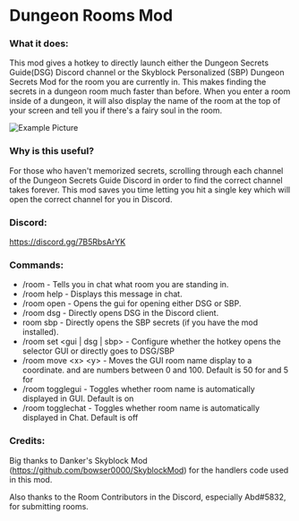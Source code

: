 # Dungeon Rooms Mod
### What it does:
This mod gives a hotkey to directly launch either the Dungeon Secrets Guide(DSG) Discord channel or the Skyblock
Personalized (SBP) Dungeon Secrets Mod for the room you are currently in. This makes finding the secrets in a dungeon
room much faster than before. When you enter a room inside of a dungeon, it will also display the name of the room at
the top of your screen and tell you if there's a fairy soul in the room.

![Example Picture](https://hypixel.net/attachments/2347266/)

### Why is this useful?
For those who haven't memorized secrets, scrolling through each channel of the Dungeon Secrets Guide Discord in order to
find the correct channel takes forever. This mod saves you time letting you hit a single key which will open the correct
channel for you in Discord.

### Discord:
https://discord.gg/7B5RbsArYK

### Commands:
 - /room - Tells you in chat what room you are standing in.
 - /room help - Displays this message in chat.
 - /room open - Opens the gui for opening either DSG or SBP.
 - /room dsg - Directly opens DSG in the Discord client.
 - room sbp - Directly opens the SBP secrets (if you have the mod installed).
 - /room set \<gui | dsg | sbp\> - Configure whether the hotkey opens the selector GUI or directly goes to DSG/SBP      
 - /room move \<x\> \<y\> - Moves the GUI room name display to a coordinate. <x> and <y> are numbers between 0 and 100. Default is 50 for <x> and 5 for <y>
 - /room togglegui - Toggles whether room name is automatically displayed in GUI. Default is on
 - /room togglechat - Toggles whether room name is automatically displayed in Chat. Default is off

### Credits:
Big thanks to Danker's Skyblock Mod (https://github.com/bowser0000/SkyblockMod) for the handlers code used in this mod.

Also thanks to the Room Contributors in the Discord, especially Abd#5832, for submitting rooms.
